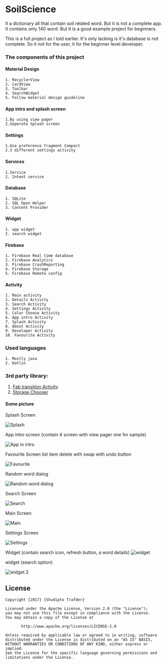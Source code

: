 # SoilScience
It a dictionary all that contain soil related word. But it is not a complete app. It contains only 140 word.
But It is a good example project for beginners.

This is a full project as I told earlier. It's only lacking is it's database is not complete. So it not for the user,
it for the beginner level developer.

### The components of this project

#### Material Design
    1. RecyclerView
    2. CardView
    3. Toolbar
    4. SearchWidget
    5. Follow material design guideline

#### App intro and splash screen
    1.By using view pager
    2.Seperate Splash screen

#### Settings
    1.Use preference fragment Compact
    2.3 different settings activity

#### Services
    1.Service
    2. Intent service

#### Database
    1. SQLite
    2. SQL Open Helper
    3. Content Provider

#### Widget
    1. app widget
    2. search widget

#### Firebase
    1. Firebase Real time database
    2. Firebase Analytics
    3. Firebase CrashReporting
    4. Firebase Storage
    5. Firebase Remote config

#### Activity
    1. Main activity
    2. Details Activity
    3. Search Activity
    4. Settings Activity
    5. Color Choose Activity
    6. App intro Activity
    7. Splash Activity
    8. About Activity
    9. Developer Activity
    10. Favourite Activity
    
### Used languages
    1. Mostly java
    2. Kotlin
    
### 3rd party library:                                                           
1. [Fab transition Activity](https://github.com/coyarzun89/FabTransitionActivity)
2. [Storage Chooser](https://github.com/codekidX/storage-chooser)                


#### Some picture                                                                                                                                                                                                                                                                                                                                                                                                                                             
Splash Screen

![Splash](../master/screensort/splash.png)                                                          

App intro screen (contain 4 screen with view pager one for sample)

![App in intro](../master/screensort/appintro.png)                                                    
                                                                  
Favourite Screen list item delete with swap with undo button
                                                                                          
![Favourite](../master/screensort/favourite.png)                                                       

Random word dialog

![Random word dialog](../master/screensort/random.png)                                              

Search Screen

![Search](../master/screensort/search.png)                                                          

Main Screen

![Main](../master/screensort/main.png)                                                                                                                 

Settings Screen

![Settings](../master/screensort/settings.png)                                                        

                                                                                          
Widget (contain search icon, refresh button, a word details)
![widget](../master/screensort/sample1.png)                                                          

widget (search option)

![widget 2](../master/screensort/sample2.png)                                                                                
 
                              
## License
    
    Copyright {2017} {Shudipto Trafder}
    
    Licensed under the Apache License, Version 2.0 (the "License");
    you may not use this file except in compliance with the License.
    You may obtain a copy of the License at
   
           http://www.apache.org/licenses/LICENSE-2.0
   
    Unless required by applicable law or agreed to in writing, software
    distributed under the License is distributed on an "AS IS" BASIS,
    WITHOUT WARRANTIES OR CONDITIONS OF ANY KIND, either express or implied.
    See the License for the specific language governing permissions and
    limitations under the License.
                                 
